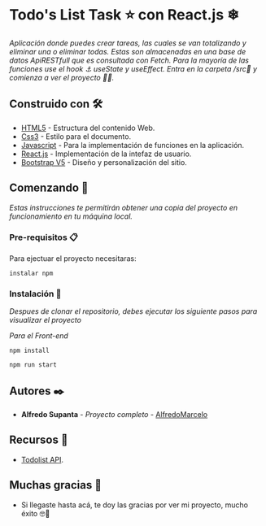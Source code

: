 # Todo's List Task ⭐ con React.js ❄

_Aplicación donde puedes crear tareas, las cuales se van totalizando y eliminar una o eliminar todas. Estas son almacenadas en una base de datos ApiRESTfull que es consultada con Fetch. Para la mayoría de las funciones use el hook ⚓ useState y useEffect.
Entra en la carpeta /src📁 y comienza a ver el proyecto 🤳🏽._



## Construido con 🛠️

* [HTML5](https://developer.mozilla.org/es/docs/Web/HTML) - Estructura del contenido Web.
* [Css3](https://developer.mozilla.org/es/docs/Web/CSS) - Estilo para el documento.
* [Javascript](https://www.javascript.com/) - Para la implementación de funciones en la aplicación.
* [React.js](https://es.reactjs.org/) - Implementación de la intefaz de usuario. 
* [Bootstrap V5](https://getbootstrap.com/) - Diseño y personalización del sitio.


## Comenzando 🚀

_Estas instrucciones te permitirán obtener una copia del proyecto en funcionamiento en tu máquina local._

### Pre-requisitos 📋

Para ejectuar el proyecto necesitaras:

```
instalar npm
```

### Instalación 🔧

_Despues de clonar el repositorio, debes ejecutar los siguiente pasos para visualizar el proyecto_

_Para el Front-end_
```
npm install
```

```
npm run start
```

## Autores ✒️

* **Alfredo Supanta** - *Proyecto completo* - [AlfredoMarcelo](https://github.com/alfredomarcelo)

## Recursos 🧰
* [Todolist API](http://assets.breatheco.de/apis/fake/todos/).


## Muchas gracias 🎁 

* Si llegaste hasta acá, te doy las gracias por ver mi proyecto, mucho éxito 🤓📢
